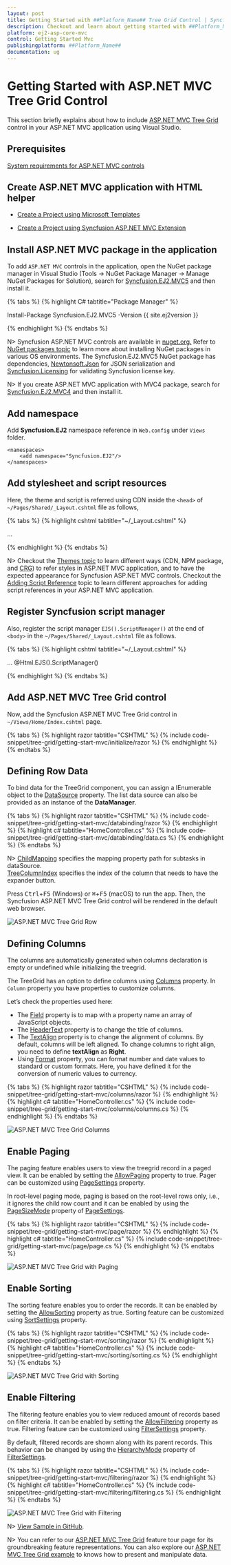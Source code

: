 ```yaml
---
layout: post
title: Getting Started with ##Platform_Name## Tree Grid Control | Syncfusion
description: Checkout and learn about getting started with ##Platform_Name## Tree Grid control of Syncfusion Essential JS 2 and more details.
platform: ej2-asp-core-mvc
control: Getting Started Mvc
publishingplatform: ##Platform_Name##
documentation: ug
---
```



# Getting Started with ASP.NET MVC Tree Grid Control

This section briefly explains about how to include [ASP.NET MVC Tree Grid](https://www.syncfusion.com/aspnet-mvc-ui-controls/tree-grid) control in your ASP.NET MVC application using Visual Studio.

## Prerequisites

[System requirements for ASP.NET MVC controls](https://ej2.syncfusion.com/aspnetmvc/documentation/system-requirements)

## Create ASP.NET MVC application with HTML helper

* [Create a Project using Microsoft Templates](https://learn.microsoft.com/en-us/aspnet/mvc/overview/getting-started/introduction/getting-started#create-your-first-app)

* [Create a Project using Syncfusion ASP.NET MVC Extension](https://ej2.syncfusion.com/aspnetmvc/documentation/getting-started/project-template)

## Install ASP.NET MVC package in the application

To add `ASP.NET MVC` controls in the application, open the NuGet package manager in Visual Studio (Tools → NuGet Package Manager → Manage NuGet Packages for Solution), search for [Syncfusion.EJ2.MVC5](https://www.nuget.org/packages/Syncfusion.EJ2.MVC5) and then install it.

{% tabs %}
{% highlight C# tabtitle="Package Manager" %}

Install-Package Syncfusion.EJ2.MVC5 -Version {{ site.ej2version }}

{% endhighlight %}
{% endtabs %}

N> Syncfusion ASP.NET MVC controls are available in [nuget.org.](https://www.nuget.org/packages?q=syncfusion.EJ2) Refer to [NuGet packages topic](https://ej2.syncfusion.com/aspnetmvc/documentation/nuget-packages) to learn more about installing NuGet packages in various OS environments. The Syncfusion.EJ2.MVC5 NuGet package has dependencies, [Newtonsoft.Json](https://www.nuget.org/packages/Newtonsoft.Json/) for JSON serialization and [Syncfusion.Licensing](https://www.nuget.org/packages/Syncfusion.Licensing/) for validating Syncfusion license key.

N> If you create ASP.NET MVC application with MVC4 package, search for [Syncfusion.EJ2.MVC4](https://www.nuget.org/packages/Syncfusion.EJ2.MVC4) and then install it.

## Add namespace

Add **Syncfusion.EJ2** namespace reference in `Web.config` under `Views` folder.

```
<namespaces>
    <add namespace="Syncfusion.EJ2"/>
</namespaces>
```

## Add stylesheet and script resources

Here, the theme and script is referred using CDN inside the `<head>` of `~/Pages/Shared/_Layout.cshtml` file as follows,

{% tabs %}
{% highlight cshtml tabtitle="~/_Layout.cshtml" %}

<head>
    ...
    <!-- Syncfusion ASP.NET MVC controls styles -->
    <link rel="stylesheet" href="https://cdn.syncfusion.com/ej2/{{ site.ej2version }}/fluent.css" />
    <!-- Syncfusion ASP.NET MVC controls scripts -->
    <script src="https://cdn.syncfusion.com/ej2/{{ site.ej2version }}/dist/ej2.min.js"></script>
</head>

{% endhighlight %}
{% endtabs %}

N> Checkout the [Themes topic](https://ej2.syncfusion.com/aspnetmvc/documentation/appearance/theme) to learn different ways (CDN, NPM package, and [CRG](https://ej2.syncfusion.com/aspnetmvc/documentation/common/custom-resource-generator)) to refer styles in ASP.NET MVC application, and to have the expected appearance for Syncfusion ASP.NET MVC controls. Checkout the [Adding Script Reference](https://ej2.syncfusion.com/aspnetmvc/documentation/common/adding-script-references) topic to learn different approaches for adding script references in your ASP.NET MVC application.

## Register Syncfusion script manager

Also, register the script manager `EJS().ScriptManager()` at the end of `<body>` in the `~/Pages/Shared/_Layout.cshtml` file as follows.

{% tabs %}
{% highlight cshtml tabtitle="~/_Layout.cshtml" %}

<body>
...
    <!-- Syncfusion ASP.NET MVC Script Manager -->
    @Html.EJS().ScriptManager()
</body>

{% endhighlight %}
{% endtabs %}

## Add ASP.NET MVC Tree Grid control

Now, add the Syncfusion ASP.NET MVC Tree Grid control in `~/Views/Home/Index.cshtml` page.

{% tabs %}
{% highlight razor tabtitle="CSHTML" %}
{% include code-snippet/tree-grid/getting-start-mvc/initialize/razor %}
{% endhighlight %}
{% endtabs %}

## Defining Row Data

To bind data for the TreeGrid component, you can assign a IEnumerable object to the [DataSource](https://help.syncfusion.com/cr/aspnetmvc-js2/Syncfusion.EJ2.TreeGrid.TreeGrid.html#Syncfusion_EJ2_TreeGrid_TreeGrid_DataSource) property. The list data source can also be provided as an instance of the **DataManager**.

{% tabs %}
{% highlight razor tabtitle="CSHTML" %}
{% include code-snippet/tree-grid/getting-start-mvc/databinding/razor %}
{% endhighlight %}
{% highlight c# tabtitle="HomeController.cs" %}
{% include code-snippet/tree-grid/getting-start-mvc/databinding/data.cs %}
{% endhighlight %}
{% endtabs %}

N> [ChildMapping](https://help.syncfusion.com/cr/aspnetmvc-js2/Syncfusion.EJ2.TreeGrid.TreeGrid.html#Syncfusion_EJ2_TreeGrid_TreeGrid_ChildMapping) specifies the mapping property path for subtasks in dataSource.
<br/> [TreeColumnIndex](https://help.syncfusion.com/cr/aspnetmvc-js2/Syncfusion.EJ2.TreeGrid.TreeGrid.html#Syncfusion_EJ2_TreeGrid_TreeGrid_TreeColumnIndex) specifies the index of the column that needs to have the expander button.

Press <kbd>Ctrl</kbd>+<kbd>F5</kbd> (Windows) or <kbd>⌘</kbd>+<kbd>F5</kbd> (macOS) to run the app. Then, the Syncfusion ASP.NET MVC Tree Grid control will be rendered in the default web browser.

![ASP.NET MVC Tree Grid Row](images/treegrid-control.png)

## Defining Columns

The columns are automatically generated when columns declaration is empty or undefined while initializing the treegrid.

The TreeGrid has an option to define columns using [Columns](https://help.syncfusion.com/cr/aspnetmvc-js2/Syncfusion.EJ2.TreeGrid.TreeGrid.html#Syncfusion_EJ2_TreeGrid_TreeGrid_Columns) property. In `Column` property you have properties to customize columns.

Let’s check the properties used here:

* The [Field](https://help.syncfusion.com/cr/aspnetmvc-js2/Syncfusion.EJ2.TreeGrid.TreeGridColumn.html#Syncfusion_EJ2_TreeGrid_TreeGridColumn_Field) property is to map with a property name an array of JavaScript objects.
* The [HeaderText](https://help.syncfusion.com/cr/aspnetmvc-js2/Syncfusion.EJ2.TreeGrid.TreeGridColumn.html#Syncfusion_EJ2_TreeGrid_TreeGridColumn_HeaderText) property is to change the title of columns.
* The [TextAlign](https://help.syncfusion.com/cr/aspnetmvc-js2/Syncfusion.EJ2.TreeGrid.TreeGridColumn.html#Syncfusion_EJ2_TreeGrid_TreeGridColumn_TextAlign) property is to change the alignment of columns. By default, columns will be left aligned. To change columns to right align, you need to define **textAlign** as **Right**.
* Using [Format](https://help.syncfusion.com/cr/aspnetmvc-js2/Syncfusion.EJ2.TreeGrid.TreeGridColumn.html#Syncfusion_EJ2_TreeGrid_TreeGridColumn_Format) property, you can format number and date values to standard or custom formats. Here, you have defined it for the conversion of numeric values to currency.

{% tabs %}
{% highlight razor tabtitle="CSHTML" %}
{% include code-snippet/tree-grid/getting-start-mvc/columns/razor %}
{% endhighlight %}
{% highlight c# tabtitle="HomeController.cs" %}
{% include code-snippet/tree-grid/getting-start-mvc/columns/columns.cs %}
{% endhighlight %}
{% endtabs %}

![ASP.NET MVC Tree Grid Columns](images/treegrid-columns.png)

## Enable Paging

The paging feature enables users to view the treegrid record in a paged view. It can be enabled by setting the  [AllowPaging](https://help.syncfusion.com/cr/aspnetmvc-js2/Syncfusion.EJ2.TreeGrid.TreeGrid.html#Syncfusion_EJ2_TreeGrid_TreeGrid_AllowPaging) property to true. Pager can be customized using [PageSettings](https://help.syncfusion.com/cr/aspnetmvc-js2/Syncfusion.EJ2.TreeGrid.TreeGrid.html#Syncfusion_EJ2_TreeGrid_TreeGrid_PageSettings) property.

In root-level paging mode, paging is based on the root-level rows only, i.e., it ignores the child row count and it can be enabled by using the [PageSizeMode](https://help.syncfusion.com/cr/aspnetmvc-js2/Syncfusion.EJ2.TreeGrid.TreeGridPageSettings.html#Syncfusion_EJ2_TreeGrid_TreeGridPageSettings_PageSizeMode) property of [PageSettings](https://help.syncfusion.com/cr/aspnetmvc-js2/Syncfusion.EJ2.TreeGrid.TreeGrid.html#Syncfusion_EJ2_TreeGrid_TreeGrid_PageSettings).

{% tabs %}
{% highlight razor tabtitle="CSHTML" %}
{% include code-snippet/tree-grid/getting-start-mvc/page/razor %}
{% endhighlight %}
{% highlight c# tabtitle="HomeController.cs" %}
{% include code-snippet/tree-grid/getting-start-mvc/page/page.cs %}
{% endhighlight %}
{% endtabs %}

![ASP.NET MVC Tree Grid with Paging](images/treegrid-with-paging.png)

## Enable Sorting

The sorting feature enables you to order the records. It can be enabled by setting the [AllowSorting](https://help.syncfusion.com/cr/aspnetmvc-js2/Syncfusion.EJ2.TreeGrid.TreeGrid.html#Syncfusion_EJ2_TreeGrid_TreeGrid_AllowSorting) property as true. Sorting feature can be customized using [SortSettings](https://help.syncfusion.com/cr/aspnetmvc-js2/Syncfusion.EJ2.TreeGrid.TreeGrid.html#Syncfusion_EJ2_TreeGrid_TreeGrid_SortSettings) property.

{% tabs %}
{% highlight razor tabtitle="CSHTML" %}
{% include code-snippet/tree-grid/getting-start-mvc/sorting/razor %}
{% endhighlight %}
{% highlight c# tabtitle="HomeController.cs" %}
{% include code-snippet/tree-grid/getting-start-mvc/sorting/sorting.cs %}
{% endhighlight %}
{% endtabs %}

![ASP.NET MVC Tree Grid with Sorting](images/treegrid-sorting.png)

## Enable Filtering

The filtering feature enables you to view reduced amount of records based on filter criteria. It can be enabled by setting the [AllowFiltering](https://help.syncfusion.com/cr/aspnetmvc-js2/Syncfusion.EJ2.TreeGrid.TreeGrid.html#Syncfusion_EJ2_TreeGrid_TreeGrid_AllowFiltering) property as true. Filtering feature can be customized using [FilterSettings](https://help.syncfusion.com/cr/aspnetmvc-js2/Syncfusion.EJ2.TreeGrid.TreeGrid.html#Syncfusion_EJ2_TreeGrid_TreeGrid_FilterSettings) property.

By default, filtered records are shown along with its parent records. This behavior can be changed by using the [HierarchyMode](https://help.syncfusion.com/cr/aspnetmvc-js2/Syncfusion.EJ2.TreeGrid.TreeGridFilterSettings.html#Syncfusion_EJ2_TreeGrid_TreeGridFilterSettings_HierarchyMode) property of [FilterSettings](https://help.syncfusion.com/cr/aspnetmvc-js2/Syncfusion.EJ2.TreeGrid.TreeGrid.html#Syncfusion_EJ2_TreeGrid_TreeGrid_FilterSettings).

{% tabs %}
{% highlight razor tabtitle="CSHTML" %}
{% include code-snippet/tree-grid/getting-start-mvc/filtering/razor %}
{% endhighlight %}
{% highlight c# tabtitle="HomeController.cs" %}
{% include code-snippet/tree-grid/getting-start-mvc/filtering/filtering.cs %}
{% endhighlight %}
{% endtabs %}

![ASP.NET MVC Tree Grid with Filtering](images/treegrid-sample.png)

N> [View Sample in GitHub](https://github.com/SyncfusionExamples/ASP-NET-MVC-Getting-Started-Examples/tree/main/TreeGrid/ASP.NET%20MVC%20Razor%20Examples).

N> You can refer to our [ASP.NET MVC Tree Grid](https://www.syncfusion.com/aspnet-mvc-ui-controls/tree-grid) feature tour page for its groundbreaking feature representations. You can also explore our [ASP.NET MVC Tree Grid example](https://ej2.syncfusion.com/aspnetmvc/TreeGrid/Overview#/material) to knows how to present and manipulate data.